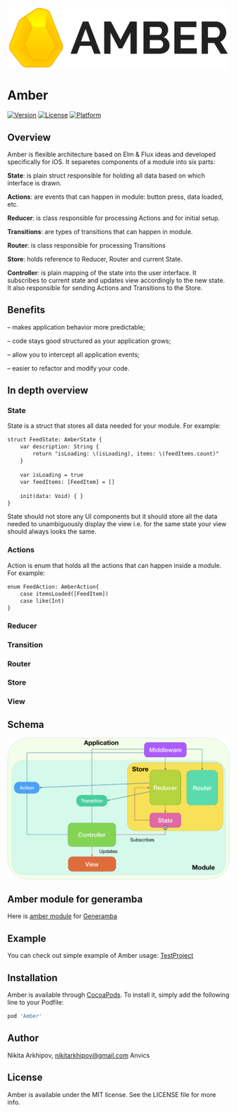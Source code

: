 ![](Assets/amberLogo2.png)
# Amber

[![Version](https://img.shields.io/cocoapods/v/Amber.svg?style=flat)](http://cocoapods.org/pods/Amber)
[![License](https://img.shields.io/cocoapods/l/Amber.svg?style=flat)](http://cocoapods.org/pods/Amber)
[![Platform](https://img.shields.io/cocoapods/p/Amber.svg?style=flat)](http://cocoapods.org/pods/Amber)

## Overview

Amber is flexible architecture based on Elm & Flux ideas and developed specifically for iOS. It separetes components of a module into six parts: 


**State**: is plain struct responsible for holding all data based on which interface is drawn.

**Actions**: are events that can happen in module: button press, data loaded, etc. 

**Reducer**: is class responsible for processing Actions and for initial setup.

**Transitions**: are types of transitions that can happen in module.

**Router**: is class responsible for processing Transitions

**Store**: holds reference to Reducer, Router and current State.

**Controller**: is plain mapping of the state into the user interface. It subscribes to current state and updates view accordingly to the new state. It also responsible for sending Actions and Transitions to the Store. 

## Benefits

– makes application behavior more predictable;

– code stays good structured as your application grows;

– allow you to intercept all application events;

– easier to refactor and modify your code.

## In depth overview

### State

State is a struct that stores all data needed for your module. For example:

```
struct FeedState: AmberState {
    var description: String {
        return "isLoading: \(isLoading), items: \(feedItems.count)"
    }
    
    var isLoading = true
    var feedItems: [FeedItem] = []

    init(data: Void) { }
}
```
State should not store any UI components but it should store all the data needed to unambiguously display the view i.e. for the same state your view should always looks the same. 

### Actions

Action is enum that holds all the actions that can happen inside a module. For example:

```
enum FeedAction: AmberAction{
    case itemsLoaded([FeedItem])
    case like(Int)
}
```

### Reducer

### Transition

### Router

### Store

### View


## Schema
![](Assets/overview.png)

## Amber module for generamba
Here is [amber module](https://github.com/Anvics/AmberModule) for 
[Generamba](https://github.com/rambler-digital-solutions/Generamba)

## Example
You can check out simple example of Amber usage: [TestProject](https://github.com/Anvics/AmberExample)

## Installation

Amber is available through [CocoaPods](http://cocoapods.org). To install
it, simply add the following line to your Podfile:

```ruby
pod 'Amber'
```

## Author

Nikita Arkhipov, nikitarkhipov@gmail.com
Anvics

## License

Amber is available under the MIT license. See the LICENSE file for more info.
